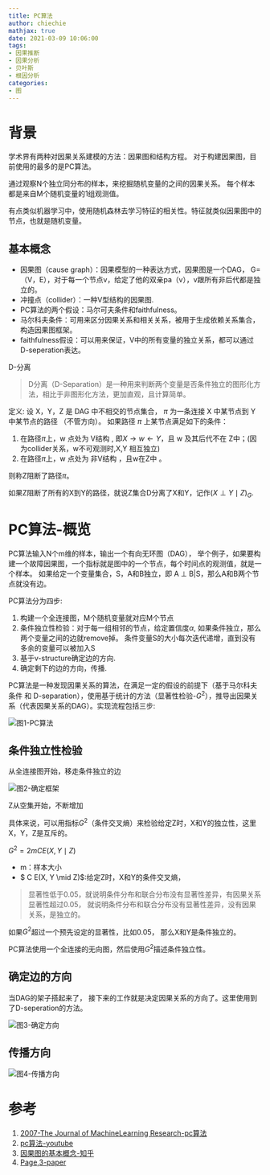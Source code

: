 ```yaml
---
title: PC算法
author: chiechie
mathjax: true
date: 2021-03-09 10:06:00
tags:
- 因果推断
- 因果分析
- 贝叶斯
- 根因分析
categories: 
- 图
---
```


# 背景

学术界有两种对因果关系建模的方法：因果图和结构方程。
对于构建因果图，目前使用的最多的是PC算法。

通过观察N个独立同分布的样本，来挖掘随机变量的之间的因果关系。
每个样本都是来自M个随机变量的1组观测值。

有点类似机器学习中，使用随机森林去学习特征的相关性。特征就类似因果图中的节点，也就是随机变量。

##  基本概念

- 因果图（cause graph）：因果模型的一种表达方式，因果图是一个DAG， G=（V，E），对于每一个节点v，给定了他的双亲pa（v），v跟所有非后代都是独立的。
- 冲撞点（collider）：一种V型结构的因果图.
- PC算法的两个假设：马尔可夫条件和faithfulness。
- 马尔科夫条件：可用来区分因果关系和相关关系，被用于生成依赖关系集合，构造因果图框架。
- faithfulness假设：可以用来保证，V中的所有变量的独立关系，都可以通过D-seperation表达。

D-分离

> D分离（D-Separation）是一种用来判断两个变量是否条件独立的图形化方法，相比于非图形化方法，更加直观，且计算简单。 

定义: 设 X，Y，Z 是 DAG 中不相交的节点集合， $\pi$ 为一条连接 X 中某节点到 Y 中某节点的路径 （不管方向）。 如果路径 $\pi$ 上某节点满足如下的条件：

1. 在路径$\pi$上，w 点处为 V结构 , 即$X \rightarrow w \leftarrow Y$，且 w 及其后代不在 Z中；(因为collider关系，w不可观测时,X,Y 相互独立)
2. 在路径$\pi$上，w 点处为 非V结构 ，且w在Z中 。

则称Z阻断了路径$\pi$。 

如果Z阻断了所有的X到Y的路径，就说Z集合D分离了X和Y，记作$(X \perp Y \mid Z)_{G}$.


# PC算法-概览

PC算法输入N个m维的样本，输出一个有向无环图（DAG），
举个例子，如果要构建一个故障因果图，一个指标就是图中的一个节点，每个时间点的观测值，就是一个样本。
如果给定一个变量集合，S，A和B独立，即 A ⊥ B|S，那么A和B两个节点就没有边。

PC算法分为四步:

1) 构建一个全连接图，M个随机变量就对应M个节点
2) 条件独立性检验：对于每一组相邻的节点，给定置信度$\alpha$, 如果条件独立，那么两个变量之间的边就remove掉。
   条件变量S的大小每次迭代递增，直到没有多余的变量可以被加入S
3) 基于v-structure确定边的方向.
4) 确定剩下的边的方向，传播.

PC算法是一种发现因果关系的算法，在满足一定的假设的前提下（基于马尔科夫条件 和 D-separation），使用基于统计的方法（显著性检验-$G^2$），推导出因果关系（代表因果关系的DAG）。实现流程包括三步:

![图1-PC算法](pc-overview.png)

## 条件独立性检验

从全连接图开始，移走条件独立的边

![图2-确定框架](pc1.png)

Z从空集开始，不断增加

具体来说，可以用指标$G^2$（条件交叉熵）来检验给定Z时，X和Y的独立性，这里X，Y，Z是互斥的。

$G^{2}=2 m C E(X, Y \mid Z)$

- m：样本大小
- $ C E(X, Y \mid Z)$:给定Z时，X和Y的条件交叉熵，

> 显著性低于0.05，就说明条件分布和联合分布没有显著性差异，有因果关系
> 显著性超过0.05， 就说明条件分布和联合分布没有显著性差异，没有因果关系，是独立的。

如果$G^2$超过一个预先设定的显著性，比如0.05， 那么X和Y是条件独立的。

PC算法使用一个全连接的无向图，然后使用$G^2$描述条件独立性。


## 确定边的方向

当DAG的架子搭起来了， 接下来的工作就是决定因果关系的方向了。这里使用到了D-seperation的方法。 

![图3-确定方向](pc2.png)

## 传播方向

![图4-传播方向](pc3.png)


# 参考

1. [2007-The Journal of MachineLearning Research-pc算法](https://www.jmlr.org/papers/volume8/kalisch07a/kalisch07a.pdf)
2. [pc算法-youtube](https://www.youtube.com/watch?v=o2A61bJ0UCw)
3. [因果图的基本概念-知乎](https://zhuanlan.zhihu.com/p/269625734)
4. [Page,3-paper](https://netman.aiops.org/wp-content/uploads/2020/06/%E5%AD%9F%E5%AA%9B.pdf)